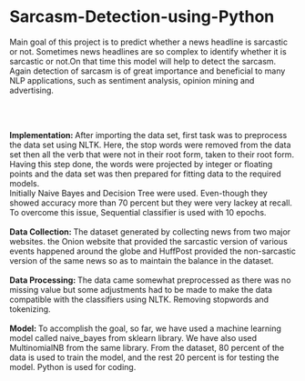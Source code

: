 # Sarcasm-Detection-using-Python
Main goal of this project is to predict whether a news headline is sarcastic or not. Sometimes news headlines are so complex to identify whether it is sarcastic or not.On that time this model will help to
detect the sarcasm. Again detection of sarcasm is of great importance and beneficial to many NLP applications, such
as sentiment analysis, opinion mining and advertising.

<br><br>

<b>Implementation: </b>
After importing the data set, first task was to preprocess the data set using NLTK. Here, the stop words were removed
from the data set then all the verb that were not in their root form, taken to their root form. Having this step done, the
words were projected by integer or floating points and the data set was then prepared for fitting data to the required
models.<br>
Initially Naive Bayes and Decision Tree were used. Even-though they showed accuracy more than 70 percent but
they were very lackey at recall. To overcome this issue, Sequential classifier is used with 10 epochs.<br><br>
<b>Data Collection: </b>
The dataset generated by collecting news from two major websites. the Onion website that provided the sarcastic
version of various events happened around the globe and HuffPost provided the non-sarcastic version of the same
news so as to maintain the balance in the dataset.<br><br>
<b>Data Processing: </b>
The data came somewhat preprocessed as there was no missing value but some adjustments had to be made to make
the data compatible with the classifiers using NLTK. Removing stopwords and tokenizing.<br><br>
<b>Model: </b>
To accomplish the goal, so far, we have used a machine learning model called naive_bayes from sklearn library. We
have also used MultinomialNB from the same library. From the dataset, 80 percent of the data is used to train the
model, and the rest 20 percent is for testing the model. Python is used for coding.
